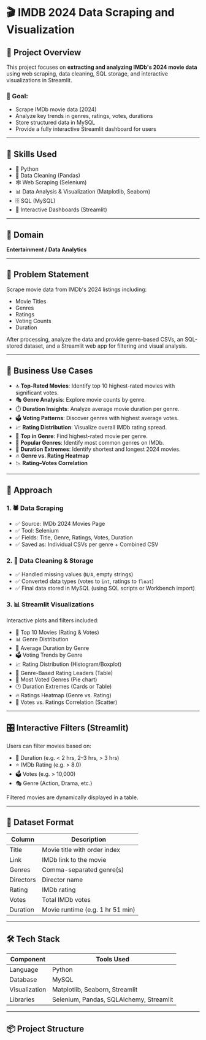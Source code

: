 # 🎬 IMDB 2024 Data Scraping and Visualization

## 🚀 Project Overview

This project focuses on **extracting and analyzing IMDb's 2024 movie data** using web scraping, data cleaning, SQL storage, and interactive visualizations in Streamlit.

### 🎯 Goal:
- Scrape IMDb movie data (2024)
- Analyze key trends in genres, ratings, votes, durations
- Store structured data in MySQL
- Provide a fully interactive Streamlit dashboard for users

---

## 🧠 Skills Used

- 🐍 Python
- 🧹 Data Cleaning (Pandas)
- 🕸️ Web Scraping (Selenium)
- 📊 Data Analysis & Visualization (Matplotlib, Seaborn)
- 🗄️ SQL (MySQL)
- 🧮 Interactive Dashboards (Streamlit)

---

## 🏢 Domain
**Entertainment / Data Analytics**

---

## 📌 Problem Statement

Scrape movie data from IMDb's 2024 listings including:
- Movie Titles
- Genres
- Ratings
- Voting Counts
- Duration

After processing, analyze the data and provide genre-based CSVs, an SQL-stored dataset, and a Streamlit web app for filtering and visual analysis.

---

## 💼 Business Use Cases

- 🔝 **Top-Rated Movies**: Identify top 10 highest-rated movies with significant votes.
- 🎭 **Genre Analysis**: Explore movie counts by genre.
- ⏱️ **Duration Insights**: Analyze average movie duration per genre.
- 🗳️ **Voting Patterns**: Discover genres with highest average votes.
- 📈 **Rating Distribution**: Visualize overall IMDb rating spread.
- 🥇 **Top in Genre**: Find highest-rated movie per genre.
- 🍿 **Popular Genres**: Identify most common genres on IMDb.
- 🎥 **Duration Extremes**: Identify shortest and longest 2024 movies.
- 🔥 **Genre vs. Rating Heatmap**
- 📉 **Rating–Votes Correlation**

---

## 🔎 Approach

### 1. 🕷️ Data Scraping
- ✅ Source: IMDb 2024 Movies Page
- ✅ Tool: Selenium
- ✅ Fields: Title, Genre, Ratings, Votes, Duration
- ✅ Saved as: Individual CSVs per genre + Combined CSV

### 2. 🧼 Data Cleaning & Storage
- ✅ Handled missing values (`N/A`, empty strings)
- ✅ Converted data types (votes to `int`, ratings to `float`)
- ✅ Final data stored in MySQL (using SQL scripts or Workbench import)

### 3. 📊 Streamlit Visualizations

Interactive plots and filters included:
- 📌 Top 10 Movies (Rating & Votes)
- 📊 Genre Distribution
- 📏 Average Duration by Genre
- 🗳️ Voting Trends by Genre
- 📈 Rating Distribution (Histogram/Boxplot)
- 🥇 Genre-Based Rating Leaders (Table)
- 🧮 Most Voted Genres (Pie chart)
- 🕐 Duration Extremes (Cards or Table)
- 🔥 Ratings Heatmap (Genre vs. Rating)
- 🔗 Votes vs. Ratings Correlation (Scatter)

---

## 🎛️ Interactive Filters (Streamlit)
Users can filter movies based on:
- 📏 Duration (e.g. < 2 hrs, 2–3 hrs, > 3 hrs)
- ⭐ IMDb Rating (e.g. > 8.0)
- 🗳️ Votes (e.g. > 10,000)
- 🎭 Genre (Action, Drama, etc.)

Filtered movies are dynamically displayed in a table.

---

## 🧾 Dataset Format

| Column         | Description                        |
|----------------|------------------------------------|
| Title          | Movie title with order index       |
| Link           | IMDb link to the movie             |
| Genres         | Comma-separated genre(s)           |
| Directors      | Director name                      |
| Rating         | IMDb rating                        |
| Votes          | Total IMDb votes                   |
| Duration       | Movie runtime (e.g. 1 hr 51 min)   |

---

## 🛠️ Tech Stack

| Component     | Tools Used                                      |
|---------------|-------------------------------------------------|
| Language      | Python                                          |
| Database      | MySQL                                           |
| Visualization | Matplotlib, Seaborn, Streamlit                  |
| Libraries     | Selenium, Pandas, SQLAlchemy, Streamlit         |

---

## 📦 Project Structure


